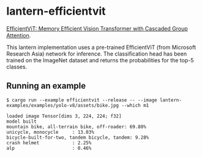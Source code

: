 # lantern-efficientvit

[EfﬁcientViT: Memory Efﬁcient Vision Transformer with Cascaded Group Attention](https://arxiv.org/abs/2305.07027).

This lantern implementation uses a pre-trained EfficientViT (from Microsoft Research Asia) network for inference.
The classification head has been trained on the ImageNet dataset and returns the probabilities for the top-5 classes.

## Running an example

```
$ cargo run --example efficientvit --release -- --image lantern-examples/examples/yolo-v8/assets/bike.jpg --which m1

loaded image Tensor[dims 3, 224, 224; f32]
model built
mountain bike, all-terrain bike, off-roader: 69.80%
unicycle, monocycle     : 13.03%
bicycle-built-for-two, tandem bicycle, tandem: 9.28%
crash helmet            : 2.25%
alp                     : 0.46%
```
